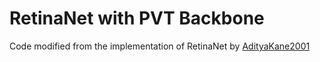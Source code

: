 # RetinaNet with PVT Backbone

Code modified from the implementation of RetinaNet by [AdityaKane2001](https://github.com/yhenon/pytorch-retinanet)